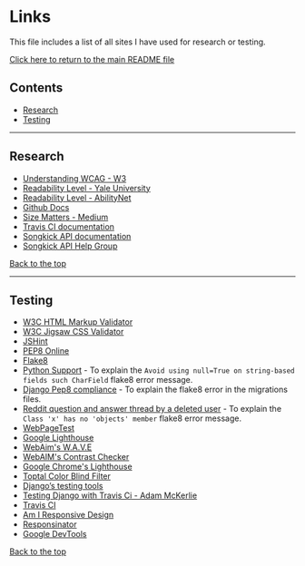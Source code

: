 # Links

This file includes a list of all sites I have used for research or testing.

[Click here to return to the main README file](README.md)

## Contents

* [Research](#research)
* [Testing](#testing)

---

## Research

* [Understanding WCAG - W3](https://www.w3.org/TR/UNDERSTANDING-WCAG20/meaning-supplements.html)
* [Readability Level - Yale University](https://usability.yale.edu/web-accessibility/articles/readability)
* [Readability Level - AbilityNet](https://abilitynet.org.uk/news-blogs/writing-9-year-olds-six-expert-tips-creating-great-accessible-web-content-everyone)
* [Github Docs](https://docs.github.com/en/github/creating-cloning-and-archiving-repositories/cloning-a-repository#cloning-a-repository-to-github-desktop)
* [Size Matters - Medium](https://medium.com/@zacdicko/size-matters-accessibility-and-touch-targets-56e942adc0cc)
* [Travis CI documentation](https://docs.travis-ci.com/user/environment-variables/#defining-encrypted-variables-in-travisyml)
* [Songkick API documentation](https://www.songkick.com/developer)
* [Songkick API Help Group](https://groups.google.com/g/songkick-api)

[Back to the top](#links)

---

## Testing

* [W3C HTML Markup Validator](https://validator.w3.org/)
* [W3C Jigsaw CSS Validator](https://jigsaw.w3.org/css-validator/)
* [JSHint](https://jshint.com/)
* [PEP8 Online](http://pep8online.com/)
* [Flake8](https://flake8.pycqa.org/en/latest/)
* [Python Support](https://pulp.plan.io/issues/3446) - To explain the `Avoid using null=True on string-based fields such CharField` flake8 error message.
* [Django Pep8 compliance](https://code.djangoproject.com/ticket/30555) - To explain the flake8 error in the migrations files.
* [Reddit question and answer thread by a deleted user](https://www.reddit.com/r/django/comments/6nq0bq/class_question_has_no_objects_member/) - To explain the `Class 'x' has no 'objects' member` flake8 error message.
* [WebPageTest](https://www.webpagetest.org/)
* [Google Lighthouse](https://developers.google.com/web/tools/lighthouse)
* [WebAim's W.A.V.E](https://wave.webaim.org/)
* [WebAIM's Contrast Checker](https://webaim.org/resources/contrastchecker/)
* [Google Chrome's Lighthouse](https://developers.google.com/web/tools/lighthouse)
* [Toptal Color Blind Filter](https://www.toptal.com/designers/colorfilter/)
* [Django’s testing tools](https://docs.djangoproject.com/en/3.2/topics/testing/)
* [Testing Django with Travis Ci - Adam McKerlie](https://www.youtube.com/watch?v=uFRJsbV8W_4)
* [Travis CI](https://www.travis-ci.com/)
* [Am I Responsive Design](http://ami.responsivedesign.is/#)
* [Responsinator](http://www.responsinator.com/)
* [Google DevTools](https://developer.chrome.com/docs/devtools/)

[Back to the top](#links)
